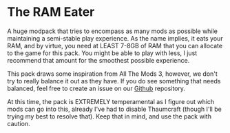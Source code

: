 # The RAM Eater

A huge modpack that tries to encompass as many mods as possible while maintaining a semi-stable play experience. As the name implies, it eats your RAM, and by virtue, you need at LEAST 7-8GB of RAM that you can allocate to the game for this pack. You might be able to play with less, I just recommend that amount for the smoothest possible experience.


This pack draws some inspiration from All The Mods 3, however, we don't try to really balance it out as they have. If you do see something that needs balanced, feel free to create an issue on our [Github](https://github.com/RAMEater/TheRAMEater) repository.


At this time, the pack is EXTREMELY temperamental as I figure out which mods can go into this, already I've had to disable Thaumcraft (though I'll be trying my best to resolve that). Keep that in mind, and use the pack with caution.